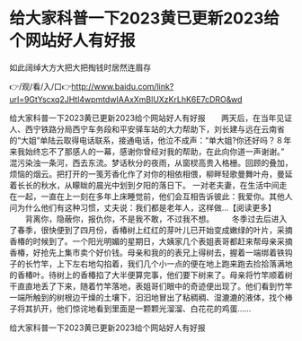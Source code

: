# 给大家科普一下2023黄已更新2023给个网站好人有好报
如此阔绰大方大把大把掏钱时居然连眉存

👉/观/看/入/口👉http://www.baidu.com/link?url=9GtYscxq2JHtl4wpmtdwIAAxXmBlUXzKrLhK6E7cDRO&wd

给大家科普一下2023黄已更新2023给个网站好人有好报　　两天后，在当年见证人、西宁铁路分局西宁车务段和平安驿车站的大力帮助下，刘长建与远在云南省的“大姐”单陆云取得电话联系，接通电话，他泣不成声：“单大姐?你还好吗？８年来我始终忘不了那感人的一幕，感谢你曾经对我的帮助，在此向你道一声谢谢。”
混污染浊一条河，西去东流。梦话秋分的夜雨，从窗棂高贵入格栅。回顾的叠加，烦恼的烟云。把打开的一笺芳香化作了对你的相依相偎，柳畔轻歌曼舞叶舟，曼延着长长的秋水，从矇眬的晨光中划到夕阳的落日下。
一对老夫妻，在生活中间走在一起，一直在上一刻在多年上床睡觉前，他们会互相告诉彼此：我爱你。其他人问为什么他们有这种习惯，丈夫说：我们都是老年人，这样做...【阅读更多】
　　背离你，隐蔽你，报仇你，不是我不敢，不过我不想。
　　冬季过去后进入了春季，很快便到了四月份，香椿树上红红的芽叶儿已开始变成嫩绿的叶片，采摘香椿的时候到了。一个阳光明媚的星期日，大姨家几个表姐表哥都赶来帮母亲采摘香椿，好抢先上集市卖个好价钱。母亲和我的的表兄上得树去，握着一端绑着铁钩子的长竹竿，上下左右地勾掐着，我们几个小一点的便在地上跑来跑去捡拾落满地的香椿叶。待树上的香椿掐了大半便算完事，他们要下树来了。母亲将竹竿顺着树干直直地丢了下来，随着竹竿落地，表姐哥们眼中的奇迹便出现了。他们看到竹竿一端所触到的树根边干燥的土壤下，汩汩地冒出了粘稠稠、湿漉漉的液体，找个棒子将其扒开，他们惊诧地看到里面是一颗颗光溜溜、白花花的鸡蛋……

给大家科普一下2023黄已更新2023给个网站好人有好报
